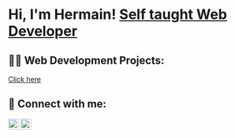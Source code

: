 
<h1>Hi, I'm Hermain! <a href="https://github.com/hermainmirza">Self taught Web Developer</a> <a href="https://www.linkedin.com/in/hermain-mirza/"></a>

<h2>👨‍💻 Web Development Projects:</h2> <a href="https://drive.google.com/drive/folders/1v8h7rfp6v3ab0kJDjf47Wlwlgtvn6I_2?usp=sharing">Click here</a>

<h2> 🤳 Connect with me:</h2>


[<img align="left" alt="JoshMadakor | LinkedIn" width="22px" src="https://cdn.jsdelivr.net/npm/simple-icons@v3/icons/linkedin.svg" />][linkedin]
[<img align="left" alt="JoshMadakor | Instagram" width="22px" src="https://cdn.jsdelivr.net/npm/simple-icons@v3/icons/instagram.svg" />][instagram]

[instagram]: https://www.instagram.com/hermainmirza
[linkedin]: https://www.linkedin.com/in/hermain-mirza/
